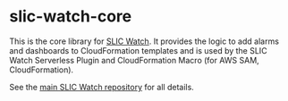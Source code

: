 # slic-watch-core

This is the core library for [SLIC Watch](https://github.com/fourTheorem/slic-watch/tree/slic-watch-sam-support). It provides the logic to add
alarms and dashboards to CloudFormation templates and is used by the SLIC Watch
Serverless Plugin and CloudFormation Macro (for AWS SAM, CloudFormation).

See the [main SLIC Watch repository](https://github.com/fourTheorem/slic-watch/tree/slic-watch-sam-support) for all details.